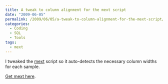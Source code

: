 ```yaml
---
title: A tweak to column alignment for the mext script
date: "2009-06-05"
permalink: /2009/06/05/a-tweak-to-column-alignment-for-the-mext-script/
categories:
  - Coding
  - SQL
  - Tools
tags:
  - mext
---
```

I tweaked the [mext][1] script so it auto-detects the necessary column widths for each sample.

[Get mext here][2].</p>

 [1]: http://www.xaprb.com/blog/2009/04/11/formatting-mysqladmin-extended-status-nicely/
 [2]: http://www.xaprb.com/mext
